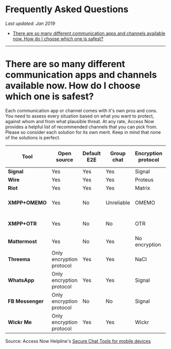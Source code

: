 # Frequently Asked Questions

*Last updated: Jan 2019*

* [There are so many different communication apps and channels available now. How do I choose which one is safest?](#there-are-so-many-different-communication-apps-and-channels-available-now-how-do-i-choose-which-one-is-safest)

* * *

# There are so many different communication apps and channels available now. How do I choose which one is safest?
Each communication app or channel comes with it's own pros and cons. You need to assess every situation based on what you want to protect, against whom and from what plausible threat.
At any rate, Access Now provides a helpful list of recommended channels that you can pick from. Please so consider each solution for its own merit. Keep in mind that none of the solutions is perfect.

| **Tool** | **Open source** | **Default E2E** | **Group chat** |**Encryption protocol** | **Anonymous sign-up** | **Email sign-up** | **Phone sign-up** | **Self-destructing messages** | **Remote message deletion** | **Metadata Collection** | **Paid** | **Jurisdiction** | **Self-hosted** | **Usability** |
|------|------|------|------|------|------|------|------|------|------|------|------|------|------|------|
| **Signal** | Yes | Yes | Yes | Signal | No | No | Yes | Yes | No | No | No | USA | No | Good |
| **Wire** | Yes | Yes | Yes | Proteus | No | Yes | Yes | Yes | Yes | Yes | Freemium | Switzerland | No | Good |
| **Riot** | Yes | Yes | Yes | Matrix | Yes | Yes | Yes | No | No | Yes | No | - | Yes | Medium |
| **XMPP+OMEMO** | Yes | No | Unreliable | OMEMO | No | Yes | No | Conversations: yes | No | Depends on the provider | No | - | Yes | Low |
| **XMPP+OTR** | Yes | No | No | OTR | No | Yes | No | No | No | Depends on the provider | No | - | Yes | Low |
| **Mattermost** | Yes | No | Yes | No encryption | No | Yes | No | No | Yes | No | No | - | Yes | Good |
| **Threema** | Only encryption protocol | Yes | Yes | NaCl | Yes | No | No | No | No | No | No | Switzerland | No | Good |
| **WhatsApp** | Only encryption protocol | Yes | Yes | Signal | No | No | Yes | Yes | Yes | Yes | No | USA | No | Good |
| **FB Messenger** | Only encryption protocol | No | No | Signal | No | Yes | No | Yes | No | Yes | No | USA | No | Good |
| **Wickr Me** | Only encryption protocol | Yes | Yes | Wickr | Yes | No | No | Yes | Yes | No | No | USA | No | Good |

Source: Access Now Helpline's [Secure Chat Tools for mobile devices](https://accessnowhelpline.gitlab.io/community-documentation/141-Secure_Chat_Mobile.html)
